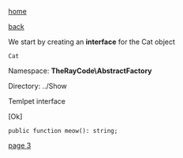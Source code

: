 [home](./page01.md)

[back](./page01.md)

We start by creating an **interface** for the Cat object

```
Cat
```

Namespace: **TheRayCode\AbstractFactory**

Directory: ../Show


Temlpet interface

[Ok]


```
public function meow(): string;
```

[page 3](./page03.md)
